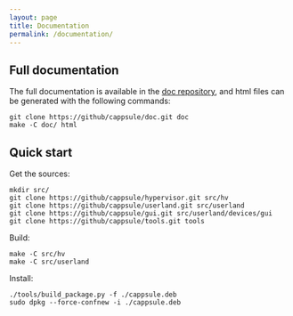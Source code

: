 ```yaml
---
layout: page
title: Documentation
permalink: /documentation/
---
```


## Full documentation

The full documentation is available in the [doc repository](https://github.com/cappsule/doc/), and html files can be generated with the following commands:

    git clone https://github/cappsule/doc.git doc
    make -C doc/ html



## Quick start

Get the sources:

    mkdir src/
    git clone https://github/cappsule/hypervisor.git src/hv
    git clone https://github/cappsule/userland.git src/userland
    git clone https://github/cappsule/gui.git src/userland/devices/gui
    git clone https://github/cappsule/tools.git tools

Build:

    make -C src/hv
    make -C src/userland

Install:

    ./tools/build_package.py -f ./cappsule.deb
    sudo dpkg --force-confnew -i ./cappsule.deb
